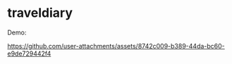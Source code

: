 # traveldiary

Demo: 

https://github.com/user-attachments/assets/8742c009-b389-44da-bc60-e9de729442f4


